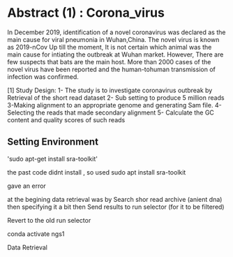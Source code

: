 
# Abstract  (1) : Corona_virus

In December 2019, identification of a novel coronavirus was declared as the main cause for viral pneumonia in Wuhan,China. 
The novel virus is known as 2019-nCov Up till the moment, It is not certain which animal was the main cause for intiating the outbreak 
at Wuhan market. However, There are few suspects that bats are the main host. More than 2000 cases of the novel virus have been reported
 and the human-tohuman transmission of infection was confirmed.

 [1] Study Design: 
1- The study is to investigate coronavirus outbreak by Retrieval of the short read dataset 
2- Sub setting to produce 5 million reads 
3-Making alignment to an appropriate genome and generating Sam file. 
4- Selecting the reads that made secondary alignment 
5- Calculate the GC content and quality scores of such reads 

## Setting Environment

'sudo apt-get install sra-toolkit'

the past code didnt install , so used 
 sudo apt install sra-toolkit

gave an error 

at the begining data retrieval was by Search shor read archive (anient dna) then specifying it a bit then
Send results to run selector (for it to be filtered)

Revert to the old run selector

<setup environment>
conda activate ngs1







Data Retrieval 
